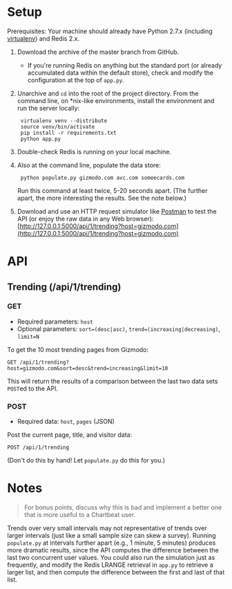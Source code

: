 # Setup

Prerequisites: Your machine should already have Python 2.7.x (including [virtualenv](http://www.virtualenv.org/en/latest/)) and Redis 2.x.

1. Download the archive of the master branch from GitHub.
	- If you're running Redis on anything but the standard port (or already accumulated data within the default store), check and modify the configuration at the top of `app.py`.
2. Unarchive and `cd` into the root of the project directory. From the command line, on *nix-like environments, install the environment and run the server locally:
		
		virtualenv venv --distribute
		source venv/bin/activate
		pip install -r requirements.txt
		python app.py

3. Double-check Redis is running on your local machine.
4. Also at the command line, populate the data store:
	
		python populate.py gizmodo.com avc.com someecards.com
		
	Run this command at least twice, 5-20 seconds apart. (The further apart, the more interesting the results. See the note below.)
	
5. Download and use an HTTP request simulator like [Postman](https://chrome.google.com/webstore/detail/postman-rest-client/fdmmgilgnpjigdojojpjoooidkmcomcm?hl=en) to test the API (or enjoy the raw data in any Web browser): [http://127.0.0.1:5000/api/1/trending?host=gizmodo.com](http://127.0.0.1:5000/api/1/trending?host=gizmodo.com)

# API

## Trending (/api/1/trending)
### GET
- Required parameters: `host`
- Optional parameters: `sort=(desc|asc)`, `trend=(increasing|decreasing)`, `limit=N`

To get the 10 most trending pages from Gizmodo:

	GET /api/1/trending?host=gizmodo.com&sort=desc&trend=increasing&limit=10
	
This will return the results of a comparison between the last two data sets `POST`ed to the API.

### POST
- Required data: `host`, `pages` (JSON)

Post the current page, title, and visitor data:
	
	POST /api/1/trending
	
(Don't do this by hand! Let `populate.py` do this for you.)

# Notes

> For bonus points, discuss why this is bad and implement a better one that is more useful to a Chartbeat user.

Trends over very small intervals may not representative of trends over larger intervals (just like a small sample size can skew a survey). Running `populate.py` at intervals further apart (e.g., 1 minute, 5 minutes) produces more dramatic results, since the API computes the difference between the last two concurrent user values. You could also run the simulation just as frequently, and modify the Redis LRANGE retrieval in `app.py` to retrieve a larger list, and then compute the difference between the first and last of that list.